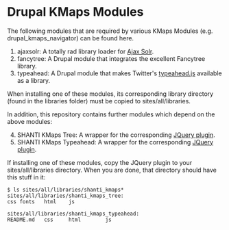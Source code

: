 Drupal KMaps Modules
====================

The following modules that are required by various KMaps Modules (e.g. drupal_kmaps_navigator) can be found here.

1. ajaxsolr: A totally rad library loader for [Ajax Solr](https://github.com/evolvingweb/ajax-solr).
2. fancytree: A Drupal module that integrates the excellent Fancytree library.
3. typeahead: A Drupal module that makes Twitter's [typeahead.js](https://twitter.github.io/typeahead.js/)
available as a library.

When installing one of these modules, its corresponding library directory (found in the libraries folder) 
must be copied to sites/all/libraries.

In addition, this repository contains further modules which depend on the above modules:

4. SHANTI KMaps Tree: A wrapper for the corresponding [JQuery plugin](https://github.com/shanti-uva/shanti_kmaps_tree).
5. SHANTI KMaps Typeahead: A wrapper for the corresponding [JQuery plugin](https://github.com/shanti-uva/shanti_kmaps_typeahead).

If installing one of these modules, copy the JQuery plugin to your sites/all/libraries directory. 
When you are done, that directory should have this stuff in it:

```
$ ls sites/all/libraries/shanti_kmaps*
sites/all/libraries/shanti_kmaps_tree:
css	fonts	html	js

sites/all/libraries/shanti_kmaps_typeahead:
README.md	css		html		js
```

